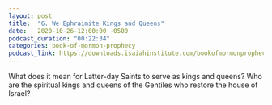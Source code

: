 ```yaml
---
layout: post
title:  "6. We Ephraimite Kings and Queens"
date:   2020-10-26-12:00:00 -0500
podcast_duration: "00:22:34"
categories: book-of-mormon-prophecy
podcast_link: https://downloads.isaiahinstitute.com/bookofmormonprophecypodcast/Episode_06_v1.mp3
---
```

What does it mean for Latter-day Saints to serve as kings and queens? Who are the spiritual kings and queens of the Gentiles who restore the house of Israel?
